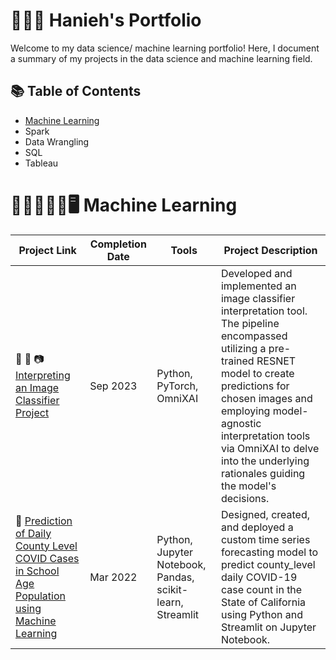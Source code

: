 # 👩🏻‍💻 Hanieh's Portfolio
Welcome to my data science/ machine learning portfolio! Here, I document a summary of my projects in the data science and machine learning field.

## 📚 Table of Contents
* [Machine Learning](README.md#machine-learning)
* Spark
* Data Wrangling
* SQL
* Tableau

# 👩🏻‍💻🤖🧠🖥️ Machine Learning 
| Project Link | Completion Date | Tools | Project Description | 
|---|---|---|---|
| 🚙 🚚 📷 [Interpreting an Image Classifier Project](https://github.com/hhaeri/Interpreting_Image_Classifiers) | Sep 2023 | Python, PyTorch, OmniXAI | Developed and implemented an image classifier interpretation tool. The pipeline encompassed utilizing a pre-trained RESNET model to create predictions for chosen images and employing model-agnostic interpretation tools via OmniXAI to delve into the underlying rationales guiding the model's decisions. |
| :syringe: [Prediction of Daily County Level COVID Cases in School Age Population using Machine Learning](https://github.com/hhaeri/TDI_Capstone) | Mar 2022 |Python, Jupyter Notebook, Pandas, scikit-learn, Streamlit | Designed, created, and deployed a custom time series forecasting model to predict county_level daily COVID-19 case count in the State of California using Python and Streamlit on Jupyter Notebook. |
